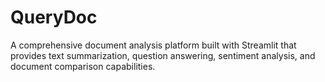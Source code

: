 # QueryDoc
 A comprehensive document analysis platform built with Streamlit that provides text summarization, question answering, sentiment analysis, and document comparison capabilities.
